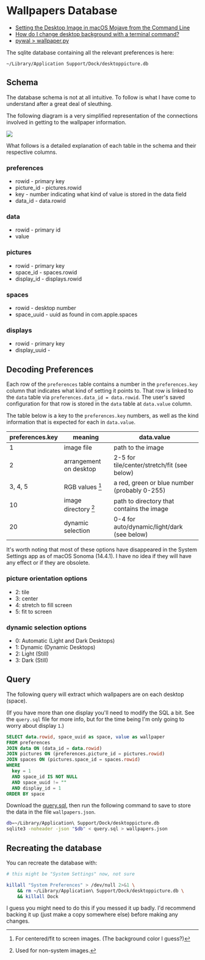 
Wallpapers Database
===================

* [Setting the Desktop Image in macOS Mojave from the Command Line](https://www.tech-otaku.com/mac/setting-desktop-image-macos-mojave-from-command-line/)
* [How do I change desktop background with a terminal command?](https://apple.stackexchange.com/questions/40644/how-do-i-change-desktop-background-with-a-terminal-command)
* [pywal > wallpaper.py](https://github.com/dylanaraps/pywal/blob/master/pywal/wallpaper.py#L91)

The sqlite database containing all the relevant preferences is here:

`~/Library/Application Support/Dock/desktoppicture.db`

Schema
------

The database schema is not at all intuitive. To follow is what I have come to
understand after a great deal of sleuthing.

The following diagram is a very simplified representation of the connections
involved in getting to the wallpaper information.

[![][diagram-img]][diagram-url]

[diagram-img]: https://mermaid.ink/img/pako:eNplz0tqwzAQBuCrDLNyIM4BDOkqPUGzCoIwSGNHYD3QI6WE3L0jO84mK_0jffqRHqiDYRxwnMOvvlEqcD4pDzHxyIm95gzHI0SrS018tUamr23MDb5iUzmSfptlyJ9VhgptpmURbYG-hzvNlSUEsG7qOuto4t1OwNrVyJqutUpDgzl23bK3OLkG_eHQGO7RcXJkjXzuIWegsNzYscJBouGR6lwUKv8UWqO8gb-NLSHhMNKceY9US_j58xqHkipv6GRpSuTeKpK_hOBW9PwH60lxwg?type=png
[diagram-url]: https://mermaid-js.github.io/mermaid-live-editor/edit#pako:eNplz0tqwzAQBuCrDLNyIM4BDOkqPUGzCoIwSGNHYD3QI6WE3L0jO84mK_0jffqRHqiDYRxwnMOvvlEqcD4pDzHxyIm95gzHI0SrS018tUamr23MDb5iUzmSfptlyJ9VhgptpmURbYG-hzvNlSUEsG7qOuto4t1OwNrVyJqutUpDgzl23bK3OLkG_eHQGO7RcXJkjXzuIWegsNzYscJBouGR6lwUKv8UWqO8gb-NLSHhMNKceY9US_j58xqHkipv6GRpSuTeKpK_hOBW9PwH60lxwg

What follows is a detailed explanation of each table in the schema and their respective columns.

### preferences

* rowid      - primary key
* picture_id - pictures.rowid
* key        - number indicating what kind of value is stored in the data field
* data_id    - data.rowid

### data

* rowid - primary id
* value

### pictures

* rowid      - primary key
* space_id   - spaces.rowid
* display_id - displays.rowid

### spaces

* rowid      - desktop number
* space_uuid - uuid as found in com.apple.spaces

### displays

* rowid        -  primary key
* display_uuid -

Decoding Preferences
--------------------

Each row of the `preferences` table contains a number in the `preferences.key`
column that indicates what kind of setting it points to. That row is linked to
the `data` table via `preferences.data_id = data.rowid`. The user's saved
configuration for that row is stored in the `data` table at `data.value`
column.

The table below is a key to the `preferences.key` numbers, as well as the
kind information that is expected for each in `data.value`.


| preferences.key | meaning                | data.value                                   |
|-----------------|------------------------|----------------------------------------------|
| 1               | image file             | path to the image                            |
| 2               | arrangement on desktop | 2-5 for tile/center/stretch/fit (see below)  |
| 3, 4, 5         | RGB values [^1]        | a red, green or blue number (probably 0-255) |
| 10              | image directory [^2]   | path to directory that contains the image    |
| 20              | dynamic selection      | 0-4 for auto/dynamic/light/dark (see below)  |

[^1]: For centered/fit to screen images. (The background color I guess?)
[^2]: Used for non-system images.

It's worth noting that most of these options have disappeared in the System
Settings app as of macOS Sonoma (14.4.1). I have no idea if they will have any
effect or if they are obsolete.

### picture orientation options

- 2: tile
- 3: center
- 4: stretch to fill screen
- 5: fit to screen

### dynamic selection options

- 0: Automatic (Light and Dark Desktops)
- 1: Dynamic (Dynamic Desktops)
- 2: Light (Still)
- 3: Dark (Still)

Query
-----

The following query will extract which wallpapers are on each desktop (space).

(If you have more than one display you'll need to modify the SQL a bit. See the
`query.sql` file for more info, but for the time being I'm only going to worry
about display `1`.)

```sql
SELECT data.rowid, space_uuid as space, value as wallpaper
FROM preferences 
JOIN data ON (data_id = data.rowid) 
JOIN pictures ON (preferences.picture_id = pictures.rowid)
JOIN spaces ON (pictures.space_id = spaces.rowid)
WHERE
  key = 1
  AND space_id IS NOT NULL
  AND space_uuid != ""
  AND display_id = 1
ORDER BY space
```

Download the [query.sql](assets/query.sql), then run the following command to
save to store the data in the file `wallpapers.json`.

```bash
db=~/Library/Application\ Support/Dock/desktoppicture.db
sqlite3 -noheader -json "$db" < query.sql > wallpapers.json
```

## Recreating the database

You can recreate the database with:

```bash
# this might be "System Settings" now, not sure

killall "System Preferences" > /dev/null 2>&1 \
    && rm ~/Library/Application\ Support/Dock/desktoppicture.db \
    && killall Dock
```

I guess you might need to do this if you messed it up badly. I'd recommend
backing it up (just make a copy somewhere else) before making any changes.
